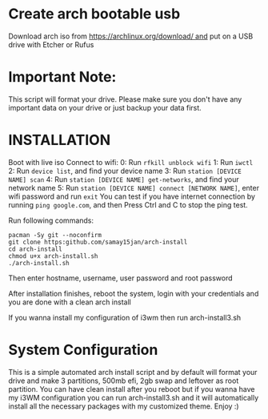 # Create arch bootable usb 
Download arch iso from https://archlinux.org/download/ and put on a USB drive with Etcher or Rufus

# Important Note: 
This script will format your drive. 
Please make sure you don't have any important data on your drive or just backup your data first.

# INSTALLATION
Boot with live iso 
Connect to wifi:
0: Run `rfkill unblock wifi`
1: Run `iwctl`
2: Run `device list`, and find your device name
3: Run `station [DEVICE NAME] scan`
4: Run `station [DEVICE NAME] get-networks`, and find your network name
5: Run `station [DEVICE NAME] connect [NETWORK NAME]`, enter wifi password and run `exit`
You can test if you have internet connection by running `ping google.com`, and then Press Ctrl and C to stop the ping test.

Run following commands:
```
pacman -Sy git --noconfirm
git clone https:github.com/samay15jan/arch-install
cd arch-install
chmod u+x arch-install.sh
./arch-install.sh
```

Then enter hostname, username, user password and root password 

After installation finishes, reboot the system, login with your credentials and you are done with a clean arch install 

If you wanna install my configuration of i3wm then run arch-install3.sh 

# System Configuration 
This is a simple automated arch install script and by default will format your drive and make 3 partitions, 500mb efi, 2gb swap and leftover as root partition. 
You can have clean install after you reboot but if you wanna have my i3WM configuration you can run arch-install3.sh and it will automatically install all the necessary packages with my customized theme. Enjoy :)
